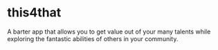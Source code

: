 # this4that
A barter app that allows you to get value out of your many talents while exploring the fantastic abilities of others in your community.
